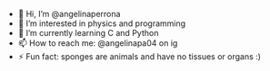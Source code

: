 - 👋 Hi, I’m @angelinaperrona
- 👀 I’m interested in physics and programming
- 🌱 I’m currently learning C and Python
- 📫 How to reach me: @angelinapa04 on ig
- ⚡ Fun fact: sponges are animals and have no tissues or organs :)
